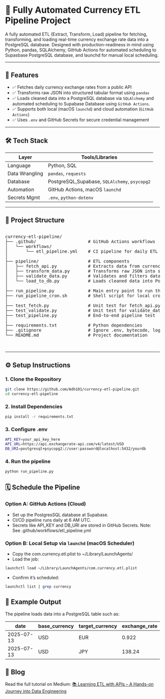 # 💱 Fully Automated Currency ETL Pipeline Project

A fully automated ETL (Extract, Transform, Load) pipeline for fetching, transforming, and loading real-time currency exchange rate data into a PostgreSQL database. Designed with production-readiness in mind using Python, pandas, SQLAlchemy, GitHub Actions for automated scheduling to Supasbase PostgreSQL database, and launchd for manual local scheduling. 

---

## 📌 Features

- ✅ Fetches daily currency exchange rates from a public API
- ✅ Transforms raw JSON into structured tabular format using `pandas`
- ✅ Loads cleaned data into a PostgreSQL database via `SQLAlchemy` and automated scheduling to Supabase Database using `GitHub Actions`.
- ✅ Supports both local (macOS `launchd`) and cloud automation (`GitHub Actions`)
- ✅ Uses `.env` and GitHub Secrets for secure credential management

---

## 🛠 Tech Stack

| Layer        | Tools/Libraries                 |
|--------------|----------------------------------|
| Language     | Python, SQL                      |
| Data Wrangling | `pandas`, `requests`           |
| Database     | PostgreSQL,Supabase, `SQLAlchemy`, `psycopg2` |
| Automation   | GitHub Actions, macOS `launchd` |
| Secrets Mgmt | `.env`, `python-dotenv`         |

---

## 📂 Project Structure
<pre> 
currency-etl-pipeline/
├── .github/                    # GitHub Actions workflows
│   └── workflows/
│       └── etl_pipeline.yml    # CI pipeline for daily ETL runs
│
├── pipeline/                   # ETL components
│   ├── fetch_api.py            # Extracts data from currency API
│   ├── transform_data.py       # Transforms raw JSON into structured format
│   ├── validate_data.py        # Validates and filters data
│   └── load_to_db.py           # Loads cleaned data into PostgreSQL
│
├── run_pipeline.py             # Main entry point to run the ETL job
├── run_pipeline_cron.sh        # Shell script for local cron scheduling
│
├── test_fetch.py               # Unit test for fetch_api.py
├── test_validate.py            # Unit test for validate_data.py
├── test_pipeline.py            # End-to-end pipeline test
│
├── requirements.txt            # Python dependencies
├── .gitignore                  # Ignore .env, bytecode, logs, etc.
└── README.md                   # Project documentation

 </pre>


---

## ⚙️ Setup Instructions

### 1. Clone the Repository

```bash
git clone https://github.com/Adh101/currency-etl-pipeline.git
cd currency-etl-pipeline
```
### 2. Install Dependencies
```bash
pip install -r requirements.txt
```
### 3. Configure .env
```bash
API_KEY=your_api_key_here
API_URL=https://api.exchangerate-api.com/v4/latest/USD
DB_URI=postgresql+psycopg2://user:password@localhost:5432/yourdb
```
### 4. Run the pipeline
```bash
python run_pipeline.py
```
## 🗓️ Schedule the Pipeline
### Option A: GitHub Actions (Cloud)
- Set up the PostgresSQL database at Supabase.
- CI/CD pipeline runs daily at 6 AM UTC.
- Secrets like API_KEY and DB_URI are stored in GitHub Secrets.
Note: See .github/workflows/etl_pipeline.yml

### Option B: Local Setup via `launchd` (macOS Scheduler)
- Copy the com.currency.etl.plist to ~/Library/LaunchAgents/
- Load the job:
 ```bash
launchctl load ~/Library/LaunchAgents/com.currency.etl.plist
```
- Confirm it’s scheduled:
 ```bash
launchctl list | grep currency
```

## 🧪 Example Output
The pipeline loads data into a PostgreSQL table such as:

| date       | base\_currency | target\_currency | exchange\_rate |
| ---------- | -------------- | ---------------- | -------------- |
| 2025-07-13 | USD            | EUR              | 0.922          |
| 2025-07-13 | USD            | JPY              | 138.24         |

## 📖 Blog
Read the full tutorial on Medium:
[📚 Learning ETL with APIs – A Hands-on Journey into Data Engineering](https://medium.com/@atish.dhamala/learning-etl-with-apis-a-hands-on-journey-into-data-engineering-b11ef5fbde16)




